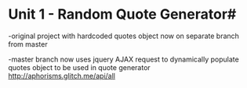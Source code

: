 # Unit 1 - Random Quote Generator#
-original project with hardcoded quotes object now on separate branch from master

-master branch now uses jquery AJAX request to dynamically populate quotes object to be used in quote generator
http://aphorisms.glitch.me/api/all
